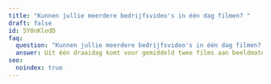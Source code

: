 ```yaml
---
title: "Kunnen jullie meerdere bedrijfsvideo's in één dag filmen? "
draft: false
id: 5Y0nKlodD
faq:
  question: "Kunnen jullie meerdere bedrijfsvideo's in één dag filmen? "
  answer: Uit één draaidag komt voor gemiddeld twee films aan beeldmateriaal.
seo:
  noindex: true
---
```

